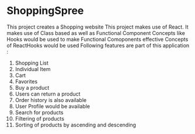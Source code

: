 # ShoppingSpree

This project creates a Shopping website
This project makes use of React.
It makes use of Class based as well as Functional Component
Concepts like Hooks would be used to make Functional Comoponents effective
Concepts of ReactHooks would be used
Following features are part of this application :

1. Shopping List
2. Individual Item
3. Cart
4. Favorites
5. Buy a product
6. Users can return a product
7. Order history is also available
8. User Profile would be available
9. Search for products
10. Filtering of products
11. Sorting of products by ascending and descending
